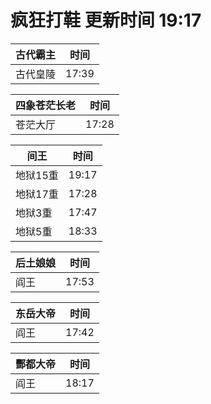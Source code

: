 # 疯狂打鞋 更新时间 19:17

| 古代霸主   | 时间    |
|--------|-------|
| 古代皇陵 | 17:39 |

| 四象苍茫长老   | 时间    |
|--------|-------|
| 苍茫大厅 | 17:28 |

| 间王   | 时间    |
|--------|-------|
| 地狱15重 | 19:17 |
| 地狱17重 | 17:28 |
| 地狱3重 | 17:47 |
| 地狱5重 | 18:33 |

| 后土娘娘   | 时间    |
|--------|-------|
| 阎王 | 17:53 |

| 东岳大帝   | 时间    |
|--------|-------|
| 阎王 | 17:42 |

| 酆都大帝   | 时间    |
|--------|-------|
| 阎王 | 18:17 |
